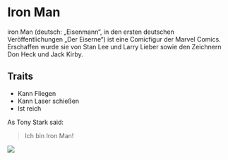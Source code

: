 # Iron Man

iron Man (deutsch: „Eisenmann“, in den ersten deutschen Veröffentlichungen „Der Eiserne“) ist eine Comicfigur der Marvel Comics. Erschaffen wurde sie von Stan Lee und Larry Lieber sowie den Zeichnern Don Heck und Jack Kirby. 

## Traits 

* Kann Fliegen
* Kann Laser schießen 
* Ist reich 

As Tony Stark said: 

> Ich bin Iron Man!


<img src="https://de.web.img3.acsta.net/r_1280_720/newsv7/19/04/18/12/56/4254644.jpg"/>